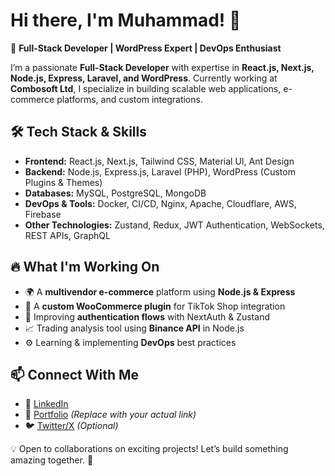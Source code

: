 # Hi there, I'm Muhammad! 👋

🚀 **Full-Stack Developer | WordPress Expert | DevOps Enthusiast**

I’m a passionate **Full-Stack Developer** with expertise in **React.js, Next.js, Node.js, Express, Laravel, and WordPress**. Currently working at **Combosoft Ltd**, I specialize in building scalable web applications, e-commerce platforms, and custom integrations.

## 🛠️ Tech Stack & Skills

- **Frontend:** React.js, Next.js, Tailwind CSS, Material UI, Ant Design
- **Backend:** Node.js, Express.js, Laravel (PHP), WordPress (Custom Plugins & Themes)
- **Databases:** MySQL, PostgreSQL, MongoDB
- **DevOps & Tools:** Docker, CI/CD, Nginx, Apache, Cloudflare, AWS, Firebase
- **Other Technologies:** Zustand, Redux, JWT Authentication, WebSockets, REST APIs, GraphQL

## 🔥 What I'm Working On

- 🌍 A **multivendor e-commerce** platform using **Node.js & Express**
- 🛒 A **custom WooCommerce plugin** for TikTok Shop integration
- 🔐 Improving **authentication flows** with NextAuth & Zustand
- 📈 Trading analysis tool using **Binance API** in Node.js
- ⚙️ Learning & implementing **DevOps** best practices

## 📫 Connect With Me

- 💼 [LinkedIn](https://www.linkedin.com/in/muhammad-dev/)
- 📝 [Portfolio](https://yourportfolio.com/) *(Replace with your actual link)*
- 🐦 [Twitter/X](https://twitter.com/muhammad_dev) *(Optional)*

💡 Open to collaborations on exciting projects! Let’s build something amazing together. 🚀

